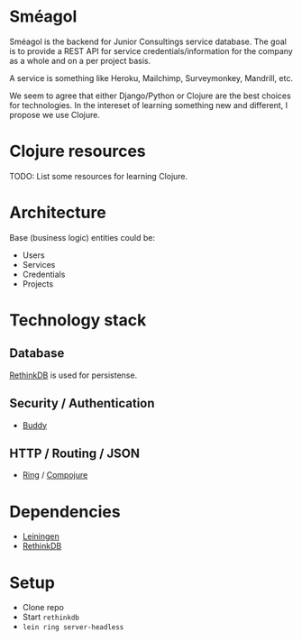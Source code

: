 # Sméagol

Sméagol is the backend for Junior Consultings service database. The goal is to provide a REST API for service credentials/information for the company as a whole and on a per project basis.

A service is something like Heroku, Mailchimp, Surveymonkey, Mandrill, etc.


We seem to agree that either Django/Python or Clojure are the best choices for technologies. In the intereset of learning something new and different, I propose we use Clojure.

# Clojure resources

TODO: List some resources for learning Clojure.

# Architecture

Base (business logic) entities could be:

* Users
* Services
* Credentials
* Projects

# Technology stack

## Database

[RethinkDB](https://www.rethinkdb.com/) is used for persistense.


## Security / Authentication

* [Buddy](https://github.com/funcool/buddy)

## HTTP / Routing / JSON

* [Ring](https://github.com/ring-clojure/ring) / [Compojure](https://github.com/weavejester/compojure)

# Dependencies

* [Leiningen](http://leiningen.org/)
* [RethinkDB](https://www.rethinkdb.com/)

# Setup

* Clone repo
* Start `rethinkdb`
* `lein ring server-headless`
